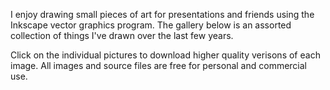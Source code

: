 I enjoy drawing small pieces of art for presentations and friends using the Inkscape vector graphics program. The gallery below is an assorted collection of things I've drawn over the last few years.

Click on the individual pictures to download higher quality verisons of each image. All images and source files are free for personal and commercial use.
